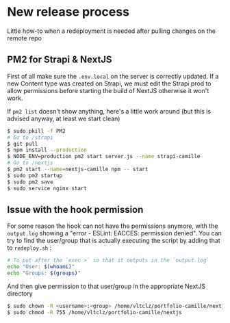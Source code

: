 # New release process

Little how-to when a redeployment is needed after pulling changes on the remote repo

## PM2 for Strapi & NextJS

First of all make sure the `.env.local` on the server is correctly updated.
If a new Content type was created on Strapi, we must edit the Strapi prod to allow permissions before starting the build of NextJS otherwise it won't work.

If `pm2 list` doesn't show anything, here's a little work around (but this is advised anyway, at least we start clean)

```bash
$ sudo pkill -f PM2
# Go to /strapi
$ git pull
$ npm install --production
$ NODE_ENV=production pm2 start server.js --name strapi-camille
# Go to /nextjs
$ pm2 start --name=nextjs-camille npm -- start
$ sudo pm2 startup
$ sudo pm2 save
$ sudo service nginx start
```

## Issue with the hook permission

For some reason the hook can not have the permissions anymore, with the `output.log` showing a "error - ESLint: EACCES: permission denied".
You can try to find the user/group that is actually executing the script by adding that to `redeploy.sh` :

```bash
# To put after the `exec >` so that it outputs in the `output.log`
echo "User: $(whoami)"
echo "Groups: $(groups)"
```

And then give permission to that user/group in the appropriate NextJS directory

```bash
$ sudo chown -R <username>:<group> /home/vltclz/portfolio-camille/nextjs
$ sudo chmod -R 755 /home/vltclz/portfolio-camille/nextjs
```

